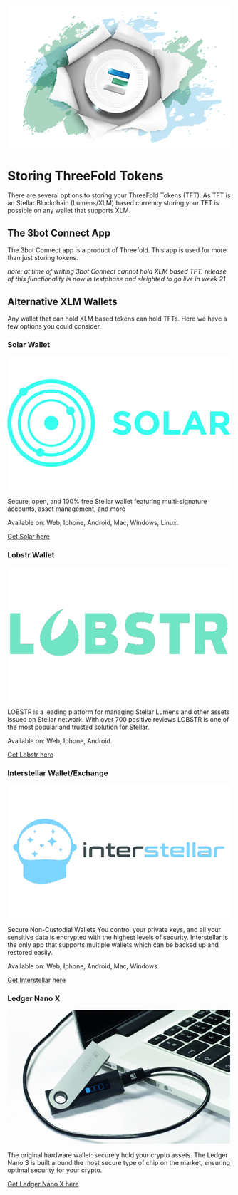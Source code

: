 ![](./img/tftexplo.png)

# Storing ThreeFold Tokens

There are several options to storing your ThreeFold Tokens (TFT). As TFT is an Stellar Blockchain (Lumens/XLM) based currency storing your TFT is possible on any wallet that supports XLM.

##  The 3bot Connect App
The 3bot Connect app is a product of Threefold. This app is used for more than just storing tokens. 

_note: at time of writing 3bot Connect cannot hold XLM based TFT. release of this functionality is now in testphase and sleighted to go live in week 21_ 

## Alternative XLM Wallets

Any wallet that can hold XLM based tokens can hold TFTs. Here we have a few options you could consider.

### Solar Wallet
![alt](img/solar_wallet_logo.jpg)

Secure, open, and 100% free
Stellar wallet featuring multi-signature accounts, asset management, and more

Available on: Web, Iphone, Android, Mac, Windows, Linux.

[Get Solar here](https://solarwallet.io/)

### Lobstr Wallet

![alt](img/lobstr_wallet_logo.jpg)

LOBSTR is a leading platform for managing Stellar Lumens and other assets issued on Stellar network.
With over 700 positive reviews LOBSTR is one of the most popular and trusted solution for Stellar.

Available on: Web, Iphone, Android.

[Get Lobstr here](https://lobstr.co/)

### Interstellar Wallet/Exchange
![alt](img/interstellar_wallet_logo.jpg)

Secure Non-Custodial Wallets
You control your private keys, and all your sensitive data is encrypted with the highest levels of security. Interstellar is the only app that supports multiple wallets which can be backed up and restored easily.

Available on: Web, Iphone, Android, Mac, Windows.

[Get Interstellar here](https://interstellar.exchange/)

### Ledger Nano X
![alt](img/ledger_nano_logo.jpg)

The original hardware wallet: securely hold your crypto assets. The Ledger Nano S is built around the most secure type of chip on the market, ensuring optimal security for your crypto.

[Get Ledger Nano X here](https://shop.ledger.com/products/ledger-nano-s)
